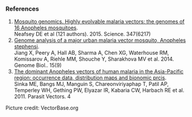 ### References

1.  [Mosquito genomics. Highly evolvable malaria vectors: the genomes of
    16 Anopheles
    mosquitoes](http://europepmc.org/abstract/MED/25554792).\
    Neafsey DE et al (121 authors). 2015. Science. 347(6217)
2.  [Genome analysis of a major urban malaria vector mosquito, Anopheles
    stephensi](http://europepmc.org/abstract/MED/25244985).\
    Jiang X, Peery A, Hall AB, Sharma A, Chen XG, Waterhouse RM,
    Komissarov A, Riehle MM, Shouche Y, Sharakhova MV et al. 2014.
    Genome Biol.. 15(9)
3.  [The dominant Anopheles vectors of human malaria in the Asia-Pacific
    region: occurrence data, distribution maps and bionomic
    prcis](http://europepmc.org/abstract/MED/21612587).\
    Sinka ME, Bangs MJ, Manguin S, Chareonviriyaphap T, Patil AP,
    Temperley WH, Gething PW, Elyazar IR, Kabaria CW, Harbach RE et
    al. 2011. Parasit Vectors. 4

Picture credit: VectorBase.org
